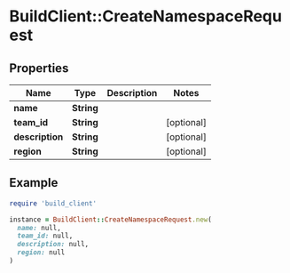 # BuildClient::CreateNamespaceRequest

## Properties

| Name | Type | Description | Notes |
| ---- | ---- | ----------- | ----- |
| **name** | **String** |  |  |
| **team_id** | **String** |  | [optional] |
| **description** | **String** |  | [optional] |
| **region** | **String** |  | [optional] |

## Example

```ruby
require 'build_client'

instance = BuildClient::CreateNamespaceRequest.new(
  name: null,
  team_id: null,
  description: null,
  region: null
)
```

